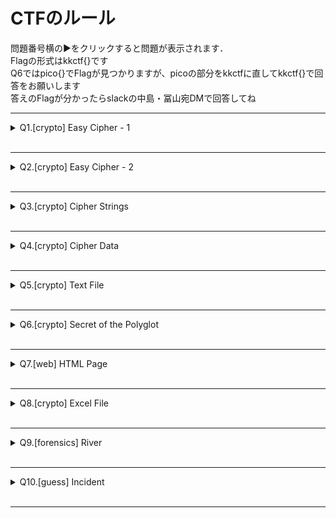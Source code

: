 
# CTFのルール
問題番号横の▶をクリックすると問題が表示されます．<br>
Flagの形式はkkctf{}です<br>
Q6ではpico{}でFlagが見つかりますが、picoの部分をkkctfに直してkkctf{}で回答をお願いします<br>
答えのFlagが分かったらslackの中島・冨山宛DMで回答してね<br>

---
<details>
<summary>Q1.[crypto] Easy Cipher - 1 </summary>
次の文字列はFlagが何らかの形式で変換されたものらしい<br><br>
11 11 3 20 6 {9 19 14 15 20 19 5 3 21 18 20 25}
<br><br>

</details>
<br>

---
<details>
<summary>Q2.[crypto] Easy Cipher - 2 </summary>
この文字列を解読してFlagを探し出そう!<br><br>
ー　・・　ー・ー　ー　ーーー　ー・ー・　ー・ー　ー　・・　ー・ー　ー　ーーー　ー・ー・　ー・ー<br><br>

</details>
<br>

---
<details>
<summary>Q3.[crypto] Cipher Strings </summary>
この文字列を解読してFlagを探し出そう!<br><br>
Iwxh xh RIU. Uapv xh CU9wh174bAH.<br><br>

</details>
<br>

---
<details>
<summary>Q4.[crypto] Cipher Data </summary>
次の文字列はFlagが何らかの形式で変換されたものらしい<br><br>
Vmtkb2NHTjVRbmhrVjFaNlpFZHNkbUpwUWpGak1sWjZTVVZLYUdNeVZUSk9RelJuVW0xNGFGcDVRbkJqZVVKQ1ZHeEplbVZyTURWalZrWkxUR2M5UFE9PQ==
<br><br>

</details>
<br>

---
<details>
<summary>Q5.[crypto] Text File  </summary>
奇妙なテキストファイルからすべての情報を抽出してフラグを探してください！<br><br>

[kkctfFlag.txt](https://github.com/Tohru-Tomiyama/CTF/blob/master/CTF%E5%95%8F%E9%A1%8C%E8%B3%87%E6%96%99/kkctfFlag.txt)<br><br>

</details>
<br>

---
<details>
<summary>Q6.[crypto] Secret of the Polyglot </summary>
この奇妙なpdfファイルからすべての情報を抽出してフラグを探してください！<br><br>

[flag2of2-final.pdf](https://github.com/Tohru-Tomiyama/CTF/blob/master/CTF%E5%95%8F%E9%A1%8C%E8%B3%87%E6%96%99/flag2of2-final.pdf)<br><br>

</details>
<br>

---
<details>
<summary>Q7.[web] HTML Page </summary>
次のWebサイトからフラグを探して下さい！<br><br>

[https://tohru-tomiyama.github.io/CTFWeb/](https://tohru-tomiyama.github.io/CTFWeb/)

<br><br>

</details>
<br>

---
<details>
<summary>Q8.[crypto] Excel File </summary>
この奇妙なexcelファイルからフラグを探してください！<br><br>

[BinaryImage.xlsx](https://github.com/Tohru-Tomiyama/CTF/blob/master/CTF%E5%95%8F%E9%A1%8C%E8%B3%87%E6%96%99/BinaryImage.xlsx)<br><br>

</details>
<br>

---
<details>
<summary>Q9.[forensics] River </summary>
写真に写っている川の名前がflagです！特定して答えてください！<br><br>

[river.jpg](https://github.com/Tohru-Tomiyama/CTF/blob/master/CTF%E5%95%8F%E9%A1%8C%E8%B3%87%E6%96%99/river.jpg)<br><br>

</details>
<br>

---
<details>
<summary>Q10.[guess] Incident </summary>
以下の文章を読んで犯人を見つけ出そう！Flagは犯人の名前になっています！<br><br>

──monologue<br>エメット・B・フォックス医師の第一発見
サーバー室で内密な話、というからには嫌な予感はしていたが、最悪だ。室温の低さとは無関係に身体の深部体温が低下していく。
部下であるアリス・アスター医師が病院内での通信盗聴の疑いが掛けられているらしい。これが事実であれば管理責任を負わされるかもしれないではないか！
とにかく彼女に話を聞き、事実確認しなければ。もし事実であったなら隠匿するか、誰よりも早く彼女を突き出すか、方針を固めることが重要であろう。
この時間はいつものように、個室となっている医局の女医室でPCを弄りながら、珈琲ブレイクをしているはず。
そんな経験則から扉をノックするも返事はない。訝しんで中を覗き込むと、部屋の主は無残な姿で横たわっている。
流血に反射した蛍光灯を見つめながらその周りをぐるりと観察して回り、息のないことを確認し、911を押した。

──警官による状況整理<br>
ボールペンで喉を一突きにされている。ボールペンは被害者が胸ポケットに入れ、使用していたもので、故に衝動的な犯行で、単独犯だと考えられる。
わずかに争った形跡がある。部屋には書類が散乱していた。その中の一枚、「小児科」の単語の上から、血で「a」と書かれているものがある。
PCに被害者の手の形が紅く残っている。開いているのは電子カルテ、業務連絡ツール、ミュージックソフト、院内ネットワークのサーバー処理、医術論文の閲覧などがあり、保存データは報告書類や経過観察物など目に付くものはない。

<<容疑者>><br>
この時間に犯行現場に入り得た人間は防犯カメラの映像からは下の４名だった。もちろん、医局である以上は看護師以外の2~4の3人は被害者が招かなければ入れない。（被害者の協力があるという前提でいえばカメラの目をかいくぐって入ることが出来る可能性もあるが現在検証中）


1. パトリシア・アトリー(29)<br>
アメリカ人看護師、被害者とは友人？

1. レナード・カーク(52)<br>
メキシコ人見舞い人、息子・フィリップ・カーク(31)が腰椎椎間板ヘルニア

1. フィオナ・サドラー(24)<br>
イギリス人見舞い人、妹ミネルヴァ・サドラー(24)は右腕の複雑骨折


4. ダヴィット・コルディエ(36)<br>
　フランス人患者、胆道炎、建築業

<br><br>
</details>
<br>

---
